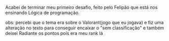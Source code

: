 Acabei de terminar meu primeiro desafio, feito pelo Felipão que está nos ensinando Lógica de programação.

obs: percebi que o tema era sobre o Valorant(jogo que eu jogava) e fiz uma alteração no texto para conseguir encaixar o "sem classificação" e também deixei Radiante os pontos poís era meu rank lá
